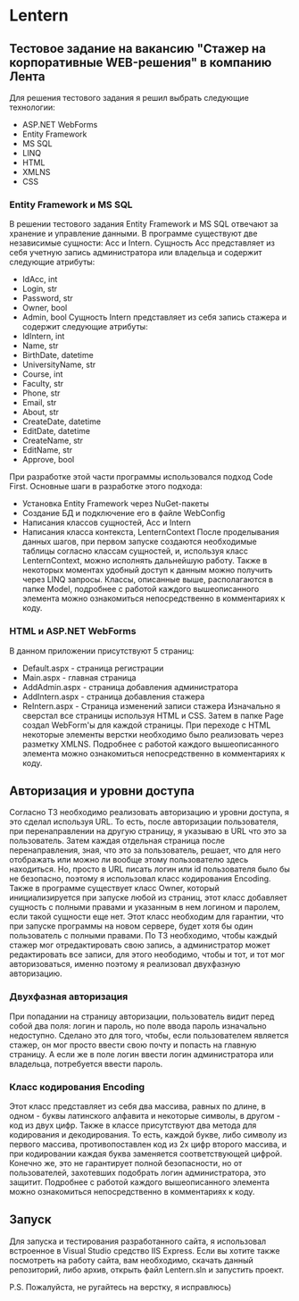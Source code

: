 # Lentern
## Тестовое задание на вакансию "Стажер на корпоративные WEB-решения" в компанию Лента
Для решения тестового задания я решил выбрать следующие технологии:
   * ASP.NET WebForms
   * Entity Framework
   * MS SQL
   * LINQ
   * HTML
   * XMLNS
   * CSS
### Entity Framework и MS SQL
В решении тестового задания Entity Framework и MS SQL отвечают за хранение и управление данными.
В программе существуют две независимые сущности: Acc и Intern.
Сущность Acc представляет из себя учетную запись администратора или владельца и содержит следующие атрибуты:
   - IdAcc, int
   - Login, str
   - Password, str
   - Owner, bool
   - Admin, bool
Сущность Intern представляет из себя запись стажера и содержит следующие атрибуты:
   - IdIntern, int
   - Name, str
   - BirthDate, datetime
   - UniversityName, str
   - Course, int
   - Faculty, str
   - Phone, str
   - Email, str
   - About, str
   - CreateDate, datetime
   - EditDate, datetime
   - CreateName, str
   - EditName, str
   - Approve, bool
   
При разработке этой части программы использовался подход Code First. Основные шаги в разработке этого подхода:
   - Установка Entity Framework через NuGet-пакеты
   - Создание БД и подключение его в файле WebConfig
   - Написания классов сущностей, Acc и Intern
   - Написания класса контекста, LenternContext
После проделывания данных шагов, при первом запуске создаются необходимые таблицы согласно классам сущностей, и, используя класс LenternContext, можно исполнять дальнейшую работу.
Также в некоторых моментах удобный доступ к данным можно получить через LINQ запросы.
Классы, описанные выше, располагаются в папке Model, подробнее с работой каждого вышеописанного элемента можно ознакомиться непосредственно в комментариях к коду.

### HTML и ASP.NET WebForms
В данном приложении присутствуют 5 страниц:
   + Default.aspx - страница регистрации
   + Main.aspx - главная страница
   + AddAdmin.aspx - страница добавления администратора
   + AddIntern.aspx - страница добавления стажера
   + ReIntern.aspx - Страница изменений записи стажера
Изначально я сверстал все страницы используя HTML и CSS. Затем в папке Page создал WebForm'ы для каждой страницы. При переходе с HTML некоторые элементы верстки необходимо было реализовать через разметку XMLNS.
Подробнее с работой каждого вышеописанного элемента можно ознакомиться непосредственно в комментариях к коду.

## Авторизация и уровни доступа
Согласно ТЗ необходимо реализовать авторизацию и уровни доступа, я это сделал используя URL. То есть, после авторизации пользователя, при перенаправлении на другую страницу, я указываю в URL что это за пользователь.
Затем каждая отдельная страница после перенаправления, зная, что это за пользователь, решает, что для него отображать или можно ли вообще этому пользователю здесь находиться.
Но, просто в URL писать логин или id пользователя было бы не безопасно, поэтому я использовал класс кодирования Encoding.
Также в программе существует класс Owner, который инициализируется при запуске любой из страниц, этот класс добавляет сущность с полными правами и указанным в нем логином и паролем, если такой сущности еще нет. Этот класс необходим для гарантии, что при запуске программы на новом сервере, будет хотя бы один пользователь с полными правами.
По ТЗ необходимо, чтобы каждый стажер мог отредактировать свою запись, а администратор может редактировать все записи, для этого неободимо, чтобы и тот, и тот мог авторизоваться, именно поэтому я реализовал двухфазную авторизацию.

### Двухфазная авторизация
При попадании на страницу авторизации, пользователь видит перед собой два поля: логин и пароль, но поле ввода пароль изначально недоступно. 
Сделано это для того, чтобы, если пользователем является стажер, он мог просто ввести свою почту и попасть на главную страницу.
А если же в поле логин ввести логин администратора или владельца, потребуется ввести пароль.

### Класс кодирования Encoding
Этот класс представляет из себя два массива, равных по длине, в одном - буквы латинского алфавита и некоторые символы, в другом - код из двух цифр. 
Также в классе присутствуют два метода для кодирования и декодирования.
То есть, каждой букве, либо символу из первого массива, противопоставлен код из 2х цифр второго массива, и при кодировании каждая буква заменяется соответствующей цифрой.
Конечно же, это не гарантирует полной безопасности, но от пользователей, захотевших подобрать логин администратора, это защитит.
Подробнее с работой каждого вышеописанного элемента можно ознакомиться непосредственно в комментариях к коду.

## Запуск
Для запуска и тестирования разработанного сайта, я использовал встроенное в Visual Studio средство IIS Express.
Если вы хотите также посмотреть на работу сайта, вам необходимо, скачать данный репозиторий, либо архив, открыть файл Lentern.sln и запустить проект.

P.S. Пожалуйста, не ругайтесь на верстку, я исправлюсь)
